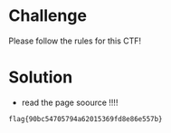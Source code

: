 # Challenge

Please follow the rules for this CTF!

# Solution

- read the page soource !!!!

```
flag{90bc54705794a62015369fd8e86e557b}
```